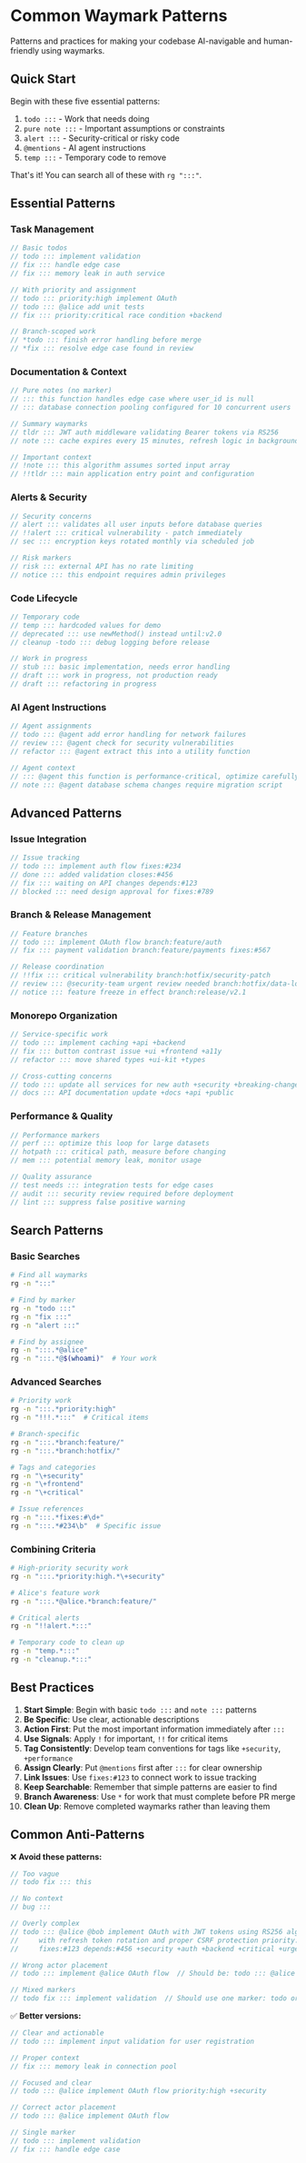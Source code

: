 <!-- tldr ::: Essential waymark patterns and best practices for effective code navigation -->
# Common Waymark Patterns

Patterns and practices for making your codebase AI-navigable and human-friendly using waymarks.

## Quick Start

Begin with these five essential patterns:

1. `todo :::` - Work that needs doing
2. `pure note :::` - Important assumptions or constraints  
3. `alert :::` - Security-critical or risky code
4. `@mentions` - AI agent instructions
5. `temp :::` - Temporary code to remove

That's it! You can search all of these with `rg ":::"`.

## Essential Patterns

### Task Management

```javascript
// Basic todos
// todo ::: implement validation
// fix ::: handle edge case
// fix ::: memory leak in auth service

// With priority and assignment
// todo ::: priority:high implement OAuth
// todo ::: @alice add unit tests
// fix ::: priority:critical race condition +backend

// Branch-scoped work
// *todo ::: finish error handling before merge
// *fix ::: resolve edge case found in review
```

### Documentation & Context

```javascript
// Pure notes (no marker)
// ::: this function handles edge case where user_id is null
// ::: database connection pooling configured for 10 concurrent users

// Summary waymarks
// tldr ::: JWT auth middleware validating Bearer tokens via RS256
// note ::: cache expires every 15 minutes, refresh logic in background

// Important context
// !note ::: this algorithm assumes sorted input array
// !!tldr ::: main application entry point and configuration
```

### Alerts & Security

```javascript
// Security concerns
// alert ::: validates all user inputs before database queries
// !!alert ::: critical vulnerability - patch immediately
// sec ::: encryption keys rotated monthly via scheduled job

// Risk markers
// risk ::: external API has no rate limiting
// notice ::: this endpoint requires admin privileges
```

### Code Lifecycle

```javascript
// Temporary code
// temp ::: hardcoded values for demo
// deprecated ::: use newMethod() instead until:v2.0
// cleanup -todo ::: debug logging before release

// Work in progress
// stub ::: basic implementation, needs error handling
// draft ::: work in progress, not production ready
// draft ::: refactoring in progress
```

### AI Agent Instructions

```javascript
// Agent assignments
// todo ::: @agent add error handling for network failures
// review ::: @agent check for security vulnerabilities
// refactor ::: @agent extract this into a utility function

// Agent context
// ::: @agent this function is performance-critical, optimize carefully
// note ::: @agent database schema changes require migration script
```

## Advanced Patterns

### Issue Integration

```javascript
// Issue tracking
// todo ::: implement auth flow fixes:#234
// done ::: added validation closes:#456
// fix ::: waiting on API changes depends:#123
// blocked ::: need design approval for fixes:#789
```

### Branch & Release Management

```javascript
// Feature branches
// todo ::: implement OAuth flow branch:feature/auth
// fix ::: payment validation branch:feature/payments fixes:#567

// Release coordination
// !!fix ::: critical vulnerability branch:hotfix/security-patch
// review ::: @security-team urgent review needed branch:hotfix/data-loss
// notice ::: feature freeze in effect branch:release/v2.1
```

### Monorepo Organization

```javascript
// Service-specific work
// todo ::: implement caching +api +backend
// fix ::: button contrast issue +ui +frontend +a11y
// refactor ::: move shared types +ui-kit +types

// Cross-cutting concerns
// todo ::: update all services for new auth +security +breaking-change
// docs ::: API documentation update +docs +api +public
```

### Performance & Quality

```javascript
// Performance markers
// perf ::: optimize this loop for large datasets
// hotpath ::: critical path, measure before changing
// mem ::: potential memory leak, monitor usage

// Quality assurance
// test needs ::: integration tests for edge cases
// audit ::: security review required before deployment
// lint ::: suppress false positive warning
```

## Search Patterns

### Basic Searches

```bash
# Find all waymarks
rg -n ":::"

# Find by marker
rg -n "todo :::"
rg -n "fix :::"
rg -n "alert :::"

# Find by assignee
rg -n ":::.*@alice"
rg -n ":::.*@$(whoami)"  # Your work
```

### Advanced Searches

```bash
# Priority work
rg -n ":::.*priority:high"
rg -n "!!!.*:::"  # Critical items

# Branch-specific
rg -n ":::.*branch:feature/"
rg -n ":::.*branch:hotfix/"

# Tags and categories
rg -n "\+security"
rg -n "\+frontend"
rg -n "\+critical"

# Issue references
rg -n ":::.*fixes:#\d+"
rg -n ":::.*#234\b"  # Specific issue
```

### Combining Criteria

```bash
# High-priority security work
rg -n ":::.*priority:high.*\+security"

# Alice's feature work
rg -n ":::.*@alice.*branch:feature/"

# Critical alerts
rg -n "!!alert.*:::"

# Temporary code to clean up
rg -n "temp.*:::"
rg -n "cleanup.*:::"
```

## Best Practices

1. **Start Simple**: Begin with basic `todo :::` and `note :::` patterns
2. **Be Specific**: Use clear, actionable descriptions
3. **Action First**: Put the most important information immediately after `:::`
4. **Use Signals**: Apply `!` for important, `!!` for critical items
5. **Tag Consistently**: Develop team conventions for tags like `+security`, `+performance`
6. **Assign Clearly**: Put `@mentions` first after `:::` for clear ownership
7. **Link Issues**: Use `fixes:#123` to connect work to issue tracking
8. **Keep Searchable**: Remember that simple patterns are easier to find
9. **Branch Awareness**: Use `*` for work that must complete before PR merge
10. **Clean Up**: Remove completed waymarks rather than leaving them

## Common Anti-Patterns

❌ **Avoid these patterns:**

```javascript
// Too vague
// todo fix ::: this

// No context
// bug :::

// Overly complex
// todo ::: @alice @bob implement OAuth with JWT tokens using RS256 algorithm 
//     with refresh token rotation and proper CSRF protection priority:high 
//     fixes:#123 depends:#456 +security +auth +backend +critical +urgent

// Wrong actor placement
// todo ::: implement @alice OAuth flow  // Should be: todo ::: @alice implement OAuth flow

// Mixed markers
// todo fix ::: implement validation  // Should use one marker: todo or fix
```

✅ **Better versions:**

```javascript
// Clear and actionable
// todo ::: implement input validation for user registration

// Proper context
// fix ::: memory leak in connection pool

// Focused and clear
// todo ::: @alice implement OAuth flow priority:high +security

// Correct actor placement
// todo ::: @alice implement OAuth flow

// Single marker
// todo ::: implement validation
// fix ::: handle edge case
```